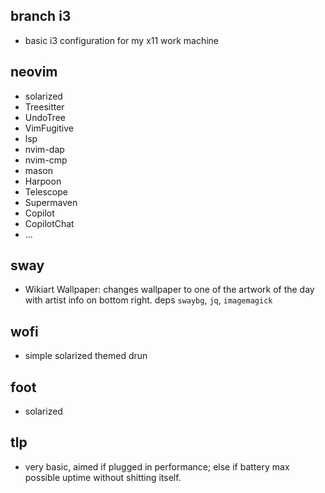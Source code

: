 ## branch i3
- basic i3 configuration for my x11 work machine

## neovim
- solarized
- Treesitter
- UndoTree
- VimFugitive 
- lsp
- nvim-dap
- nvim-cmp
- mason
- Harpoon
- Telescope
- Supermaven
- Copilot
- CopilotChat
- ...

## sway
- Wikiart Wallpaper: changes wallpaper to one of the artwork of the day with artist info on bottom right. deps `swaybg`, `jq`, `imagemagick`

## wofi
- simple solarized themed drun 

## foot
- solarized 

## tlp
- very basic, aimed if plugged in performance; else if battery max possible uptime without shitting itself.
